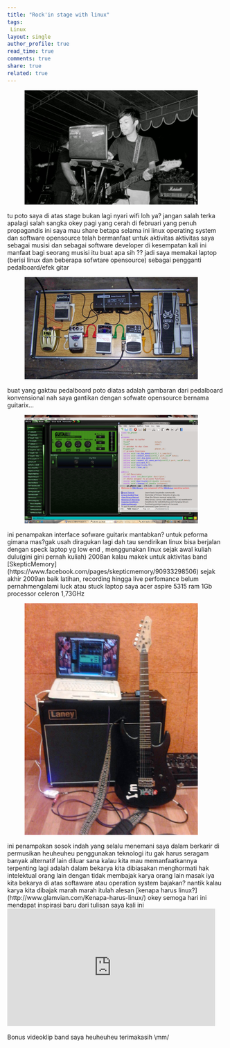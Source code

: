 ```yaml
---
title: "Rock'in stage with linux"
tags:
 Linux
layout: single
author_profile: true
read_time: true
comments: true
share: true
related: true
---
```


<figure style="width: 400px" class="align-center">
<img src="/images/mlete.jpg">
<figcaption></figcaption>
</figure> 

tu poto saya di atas stage bukan lagi nyari wifi loh ya? jangan salah terka apalagi salah sangka
okey pagi yang cerah di februari yang penuh propagandis ini saya mau share betapa selama ini 
linux operating system dan software opensource telah bermanfaat untuk aktivitas aktivitas saya
sebagai musisi dan sebagai software developer di kesempatan kali ini manfaat bagi seorang musisi
itu buat apa sih ?? jadi saya memakai laptop (berisi linux dan beberapa sofwtare opensource) sebagai
pengganti pedalboard/efek gitar

<figure style="width: 400px" class="align-center">
<img src="/images/pedals.jpg">
<figcaption></figcaption>
</figure>

buat yang gaktau pedalboard poto diatas adalah gambaran dari pedalboard konvensional
nah saya gantikan dengan sofwate opensource bernama guitarix...

<figure style="width: 400px" class="align-center">
<img src="/images/guitarrix.png">
<figcaption></figcaption>
</figure>
ini penampakan interface sofware guitarix mantabkan? untuk peforma gimana mas?gak usah
diragukan lagi dah tau sendirikan linux bisa berjalan dengan speck laptop yg low end ,
menggunakan linux sejak awal kuliah dulu(gini gini pernah kuliah) 2008an kalau makek 
untuk aktivitas band [SkepticMemory](https://www.facebook.com/pages/skepticmemory/90933298506) sejak akhir 2009an baik latihan, recording hingga live perfomance belum pernahmengalami luck atau stuck laptop saya acer aspire 5315 ram 1Gb processor celeron 1,73GHz 

<figure style="width: 400px" class="align-center">
<img src="/images/gitari.jpg">
<figcaption></figcaption>
</figure>
ini penampakan sosok indah yang selalu menemani saya dalam berkarir di permusikan heuheuheu
penggunakan teknologi itu gak harus seragam banyak alternatif lain diluar sana kalau kita mau
memanfaatkannya terpenting lagi adalah dalam bekarya kita dibiasakan menghormati hak intelektual
orang lain dengan tidak membajak karya orang lain masak iya kita bekarya di atas softaware atau
operation system bajakan? nantik kalau karya kita dibajak marah marah itulah alesan [kenapa harus linux?](http://www.glamvian.com/Kenapa-harus-linux/) okey semoga hari ini mendapat inspirasi baru dari tulisan saya kali ini

<iframe width="480" height="270" src="https://www.youtube.com/embed/d3pY-AqT-tI" frameborder="0" allowfullscreen></iframe>

Bonus videoklip band saya heuheuheu terimakasih \mm/ 
